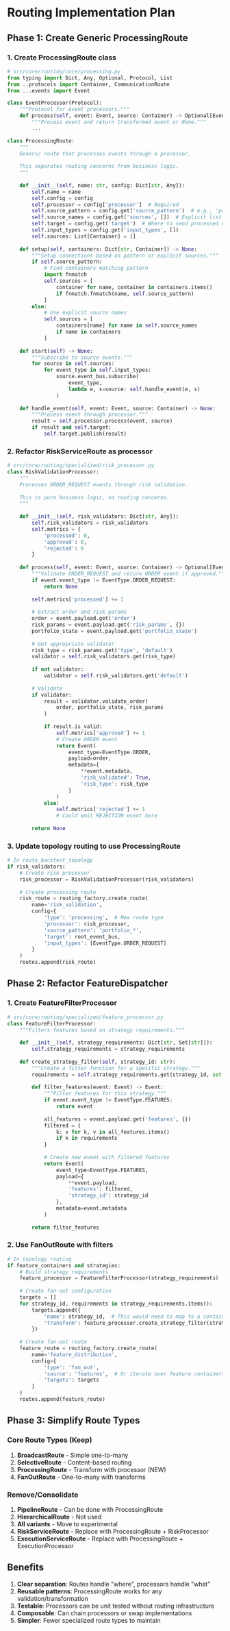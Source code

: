 # Routing Implementation Plan

## Phase 1: Create Generic ProcessingRoute

### 1. Create ProcessingRoute class

```python
# src/core/routing/core/processing.py
from typing import Dict, Any, Optional, Protocol, List
from ..protocols import Container, CommunicationRoute
from ...events import Event

class EventProcessor(Protocol):
    """Protocol for event processors."""
    def process(self, event: Event, source: Container) -> Optional[Event]:
        """Process event and return transformed event or None."""
        ...

class ProcessingRoute:
    """
    Generic route that processes events through a processor.
    
    This separates routing concerns from business logic.
    """
    
    def __init__(self, name: str, config: Dict[str, Any]):
        self.name = name
        self.config = config
        self.processor = config['processor']  # Required
        self.source_pattern = config.get('source_pattern')  # e.g., 'portfolio_*'
        self.source_names = config.get('sources', [])  # Explicit list
        self.target = config.get('target')  # Where to send processed events
        self.input_types = config.get('input_types', [])
        self.sources: List[Container] = []
        
    def setup(self, containers: Dict[str, Container]) -> None:
        """Setup connections based on pattern or explicit sources."""
        if self.source_pattern:
            # Find containers matching pattern
            import fnmatch
            self.sources = [
                container for name, container in containers.items()
                if fnmatch.fnmatch(name, self.source_pattern)
            ]
        else:
            # Use explicit source names
            self.sources = [
                containers[name] for name in self.source_names
                if name in containers
            ]
            
    def start(self) -> None:
        """Subscribe to source events."""
        for source in self.sources:
            for event_type in self.input_types:
                source.event_bus.subscribe(
                    event_type,
                    lambda e, s=source: self.handle_event(e, s)
                )
                
    def handle_event(self, event: Event, source: Container) -> None:
        """Process event through processor."""
        result = self.processor.process(event, source)
        if result and self.target:
            self.target.publish(result)
```

### 2. Refactor RiskServiceRoute as processor

```python
# src/core/routing/specialized/risk_processor.py
class RiskValidationProcessor:
    """
    Processes ORDER_REQUEST events through risk validation.
    
    This is pure business logic, no routing concerns.
    """
    
    def __init__(self, risk_validators: Dict[str, Any]):
        self.risk_validators = risk_validators
        self.metrics = {
            'processed': 0,
            'approved': 0,
            'rejected': 0
        }
        
    def process(self, event: Event, source: Container) -> Optional[Event]:
        """Validate ORDER_REQUEST and return ORDER event if approved."""
        if event.event_type != EventType.ORDER_REQUEST:
            return None
            
        self.metrics['processed'] += 1
        
        # Extract order and risk params
        order = event.payload.get('order')
        risk_params = event.payload.get('risk_params', {})
        portfolio_state = event.payload.get('portfolio_state')
        
        # Get appropriate validator
        risk_type = risk_params.get('type', 'default')
        validator = self.risk_validators.get(risk_type)
        
        if not validator:
            validator = self.risk_validators.get('default')
            
        # Validate
        if validator:
            result = validator.validate_order(
                order, portfolio_state, risk_params
            )
            
            if result.is_valid:
                self.metrics['approved'] += 1
                # Create ORDER event
                return Event(
                    event_type=EventType.ORDER,
                    payload=order,
                    metadata={
                        **event.metadata,
                        'risk_validated': True,
                        'risk_type': risk_type
                    }
                )
            else:
                self.metrics['rejected'] += 1
                # Could emit REJECTION event here
                
        return None
```

### 3. Update topology routing to use ProcessingRoute

```python
# In route_backtest_topology
if risk_validators:
    # Create risk processor
    risk_processor = RiskValidationProcessor(risk_validators)
    
    # Create processing route
    risk_route = routing_factory.create_route(
        name='risk_validation',
        config={
            'type': 'processing',  # New route type
            'processor': risk_processor,
            'source_pattern': 'portfolio_*',
            'target': root_event_bus,
            'input_types': [EventType.ORDER_REQUEST]
        }
    )
    routes.append(risk_route)
```

## Phase 2: Refactor FeatureDispatcher

### 1. Create FeatureFilterProcessor

```python
# src/core/routing/specialized/feature_processor.py
class FeatureFilterProcessor:
    """Filters features based on strategy requirements."""
    
    def __init__(self, strategy_requirements: Dict[str, Set[str]]):
        self.strategy_requirements = strategy_requirements
        
    def create_strategy_filter(self, strategy_id: str):
        """Create a filter function for a specific strategy."""
        requirements = self.strategy_requirements.get(strategy_id, set())
        
        def filter_features(event: Event) -> Event:
            """Filter features for this strategy."""
            if event.event_type != EventType.FEATURES:
                return event
                
            all_features = event.payload.get('features', {})
            filtered = {
                k: v for k, v in all_features.items() 
                if k in requirements
            }
            
            # Create new event with filtered features
            return Event(
                event_type=EventType.FEATURES,
                payload={
                    **event.payload,
                    'features': filtered,
                    'strategy_id': strategy_id
                },
                metadata=event.metadata
            )
            
        return filter_features
```

### 2. Use FanOutRoute with filters

```python
# In topology routing
if feature_containers and strategies:
    # Build strategy requirements
    feature_processor = FeatureFilterProcessor(strategy_requirements)
    
    # Create fan-out configuration
    targets = []
    for strategy_id, requirements in strategy_requirements.items():
        targets.append({
            'name': strategy_id,  # This would need to map to a container
            'transform': feature_processor.create_strategy_filter(strategy_id)
        })
    
    # Create fan-out route
    feature_route = routing_factory.create_route(
        name='feature_distribution',
        config={
            'type': 'fan_out',
            'source': 'features',  # Or iterate over feature containers
            'targets': targets
        }
    )
    routes.append(feature_route)
```

## Phase 3: Simplify Route Types

### Core Route Types (Keep)
1. **BroadcastRoute** - Simple one-to-many
2. **SelectiveRoute** - Content-based routing
3. **ProcessingRoute** - Transform with processor (NEW)
4. **FanOutRoute** - One-to-many with transforms

### Remove/Consolidate
1. **PipelineRoute** - Can be done with ProcessingRoute
2. **HierarchicalRoute** - Not used
3. **All variants** - Move to experimental
4. **RiskServiceRoute** - Replace with ProcessingRoute + RiskProcessor
5. **ExecutionServiceRoute** - Replace with ProcessingRoute + ExecutionProcessor

## Benefits

1. **Clear separation**: Routes handle "where", processors handle "what"
2. **Reusable patterns**: ProcessingRoute works for any validation/transformation
3. **Testable**: Processors can be unit tested without routing infrastructure
4. **Composable**: Can chain processors or swap implementations
5. **Simpler**: Fewer specialized route types to maintain